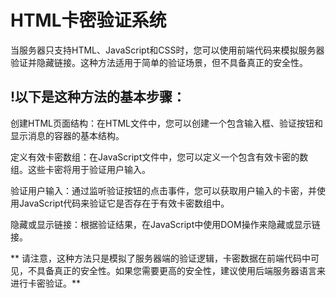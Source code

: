 # HTML卡密验证系统

当服务器只支持HTML、JavaScript和CSS时，您可以使用前端代码来模拟服务器验证并隐藏链接。这种方法适用于简单的验证场景，但不具备真正的安全性。

## !以下是这种方法的基本步骤：

创建HTML页面结构：在HTML文件中，您可以创建一个包含输入框、验证按钮和显示消息的容器的基本结构。

定义有效卡密数组：在JavaScript文件中，您可以定义一个包含有效卡密的数组。这些卡密将用于验证用户输入。

验证用户输入：通过监听验证按钮的点击事件，您可以获取用户输入的卡密，并使用JavaScript代码来验证它是否存在于有效卡密数组中。

隐藏或显示链接：根据验证结果，在JavaScript中使用DOM操作来隐藏或显示链接。

** 请注意，这种方法只是模拟了服务器端的验证逻辑，卡密数据在前端代码中可见，不具备真正的安全性。如果您需要更高的安全性，建议使用后端服务器语言来进行卡密验证。**
